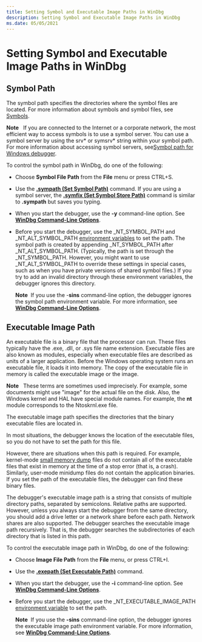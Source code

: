 ```yaml
---
title: Setting Symbol and Executable Image Paths in WinDbg
description: Setting Symbol and Executable Image Paths in WinDbg
ms.date: 05/05/2021
---
```


# Setting Symbol and Executable Image Paths in WinDbg


## Symbol Path


The symbol path specifies the directories where the symbol files are located. For more information about symbols and symbol files, see [Symbols](symbols.md).

**Note**   If you are connected to the Internet or a corporate network, the most efficient way to access symbols is to use a symbol server. You can use a symbol server by using the srv\* or symsrv\* string within your symbol path. For more information about accessing symbol servers, see[Symbol path for Windows debugger](symbol-path.md).

 

To control the symbol path in WinDbg, do one of the following:

-   Choose **Symbol File Path** from the **File** menu or press CTRL+S.

-   Use the [**.sympath (Set Symbol Path)**](../debuggercmds/-sympath--set-symbol-path-.md) command. If you are using a symbol server, the [**.symfix (Set Symbol Store Path)**](../debuggercmds/-symfix--set-symbol-store-path-.md) command is similar to **.sympath** but saves you typing.

-   When you start the debugger, use the **-y** command-line option. See [**WinDbg Command-Line Options**](windbg-command-line-options.md).

-   Before you start the debugger, use the \_NT\_SYMBOL\_PATH and \_NT\_ALT\_SYMBOL\_PATH [environment variables](environment-variables.md) to set the path. The symbol path is created by appending \_NT\_SYMBOL\_PATH after \_NT\_ALT\_SYMBOL\_PATH. (Typically, the path is set through the \_NT\_SYMBOL\_PATH. However, you might want to use \_NT\_ALT\_SYMBOL\_PATH to override these settings in special cases, such as when you have private versions of shared symbol files.) If you try to add an invalid directory through these environment variables, the debugger ignores this directory.

    **Note**  If you use the -**sins** command-line option, the debugger ignores the symbol path environment variable. For more information, see [**WinDbg Command-Line Options**](windbg-command-line-options.md).

     

## Executable Image Path

An executable file is a binary file that the processor can run. These files typically have the .exe, .dll, or .sys file name extension. Executable files are also known as modules, especially when executable files are described as units of a larger application. Before the Windows operating system runs an executable file, it loads it into memory. The copy of the executable file in memory is called the executable image or the image.

**Note**   These terms are sometimes used imprecisely. For example, some documents might use "image" for the actual file on the disk. Also, the Windows kernel and HAL have special module names. For example, the **nt** module corresponds to the Ntoskrnl.exe file.

The executable image path specifies the directories that the binary executable files are located in.

In most situations, the debugger knows the location of the executable files, so you do not have to set the path for this file.

However, there are situations when this path is required. For example, kernel-mode [small memory dump](small-memory-dump.md) files do not contain all of the executable files that exist in memory at the time of a stop error (that is, a crash). Similarly, user-mode minidump files do not contain the application binaries. If you set the path of the executable files, the debugger can find these binary files.

The debugger's executable image path is a string that consists of multiple directory paths, separated by semicolons. Relative paths are supported. However, unless you always start the debugger from the same directory, you should add a drive letter or a network share before each path. Network shares are also supported. The debugger searches the executable image path recursively. That is, the debugger searches the subdirectories of each directory that is listed in this path.

To control the executable image path in WinDbg, do one of the following:

-   Choose **Image File Path** from the **File** menu, or press CTRL+I.

-   Use the [**.exepath (Set Executable Path)**](../debuggercmds/-exepath--set-executable-path-.md) command.

-   When you start the debugger, use the **-i** command-line option. See [**WinDbg Command-Line Options**](windbg-command-line-options.md).

-   Before you start the debugger, use the \_NT\_EXECUTABLE\_IMAGE\_PATH [environment variable](environment-variables.md) to set the path.

    **Note**  If you use the **-sins** command-line option, the debugger ignores the executable image path environment variable. For more information, see [**WinDbg Command-Line Options**](windbg-command-line-options.md).

     

 

 